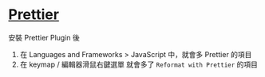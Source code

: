 # [Prettier](https://www.jetbrains.com/help/rider/Prettier.html)

安裝 Prettier Plugin 後

1. 在 Languages and Frameworks > JavaScript 中，就會多 Prettier 的項目
1. 在 keymap / 編輯器滑鼠右鍵選單 就會多了 `Reformat with Prettier` 的項目
